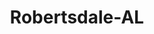 ---
title: Robertsdale-AL
slug: robertsdale-al
f_state:
- cms/state/alabama.md
f_locations:
- cms/payday-loan/advance-america-1160.md
- cms/payday-loan/advance-america-1161.md
- cms/payday-loan/check-cashing-center-10811.md
- cms/payday-loan/l-l-cash-advance-20174.md
- cms/payday-loan/mercado-la-gringa-20774.md
updated-on: '2024-05-30T13:41:28.615Z'
created-on: '2024-05-30T13:41:28.615Z'
published-on: '2024-05-30T13:54:32.469Z'
f_city: Robertsdale
layout: '[city].html'
tags: city
---